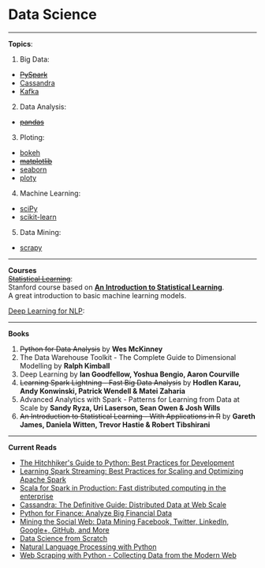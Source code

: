 # Data Science
- - -
**Topics**:
1. Big Data:
* ~~[PySpark](http://spark.apache.org/docs/2.0.0/api/python/pyspark.sql.html)~~
* [Cassandra]()
* [Kafka]()
2. Data Analysis:
* ~~[pandas](http://pandas.pydata.org/pandas-docs/stable/api.html)~~
3. Ploting:
* [bokeh](http://bokeh.pydata.org/en/latest/docs/reference.html#refguide)
* ~~[matplotlib](http://matplotlib.org/contents.html)~~
* [seaborn](https://seaborn.pydata.org/api.html)
* [ploty](https://plot.ly/python/reference/)
4. Machine Learning:
* [sciPy](http://scikit-learn.org/stable/modules/classes.html)
* [scikit-learn](http://scikit-learn.org/stable/modules/classes.html)
5. Data Mining:
* [scrapy](https://docs.scrapy.org/en/latest/topics/api.html)
- - -
**Courses**  
~~[Statistical Learning](https://lagunita.stanford.edu/courses/HumanitiesSciences/StatLearning/Winter2016/info)~~:  
Stanford course based on **[An Introduction to Statistical Learning](http://www-bcf.usc.edu/~gareth/ISL/)**.  
A great introduction to basic machine learning models.

[Deep Learning for NLP](http://cs224d.stanford.edu/):  
- - -
**Books**
1. ~~Python for Data Analysis~~ by **Wes McKinney**
2. The Data Warehouse Toolkit - The Complete Guide to Dimensional Modelling by **Ralph Kimball**
3. Deep Learning by **Ian Goodfellow, Yoshua Bengio, Aaron Courville**
4. ~~Learning Spark Lightning - Fast Big Data Analysis~~ by **Hodlen Karau, Andy Konwinski, Patrick Wendell & Matei Zaharia**
5. Advanced Analytics with Spark - Patterns for Learning from Data at Scale by **Sandy Ryza, Uri Laserson, Sean Owen & Josh Wills**
6. ~~An Introduction to Statistical Learning - With Applications in R~~ by **Gareth James, Daniela Witten, Trevor Hastie & Robert Tibshirani**
- - -
**Current Reads**
* [The Hitchhiker's Guide to Python: Best Practices for Development](https://www.amazon.ca/gp/product/1491933178/ref=ox_sc_act_title_1?smid=A3DWYIK6Y9EEQB&psc=1)
* [Learning Spark Streaming: Best Practices for Scaling and Optimizing Apache Spark](https://www.amazon.ca/gp/product/1491944242/ref=ox_sc_act_title_2?smid=A3DWYIK6Y9EEQB&psc=1)
* [Scala for Spark in Production: Fast distributed computing in the enterprise](https://www.amazon.ca/gp/product/1491929286/ref=ox_sc_act_title_3?smid=A3DWYIK6Y9EEQB&psc=1)
* [Cassandra: The Definitive Guide: Distributed Data at Web Scale](https://www.amazon.ca/gp/product/1491933666/ref=ox_sc_act_title_4?smid=A3DWYIK6Y9EEQB&psc=1)
* [Python for Finance: Analyze Big Financial Data](https://www.amazon.ca/gp/product/1491945281/ref=ox_sc_act_title_5?smid=A3DWYIK6Y9EEQB&psc=1)
* [Mining the Social Web: Data Mining Facebook, Twitter, LinkedIn, Google+, GitHub, and More](https://www.amazon.ca/gp/product/1449367615/ref=ox_sc_act_title_6?smid=A3DWYIK6Y9EEQB&psc=1)
* [Data Science from Scratch](https://www.amazon.ca/Data-Science-Scratch-Principles-Python/dp/149190142X/ref=sr_1_1?ie=UTF8&qid=1491797853&sr=8-1&keywords=Data+Science+from+Scratch++-+First+Principles+with+Python+-+Joel+Grus)
* [Natural Language Processing with Python](https://www.amazon.ca/Natural-Language-Processing-Python-Analyzing/dp/0596516495/ref=sr_1_1?s=books&ie=UTF8&qid=1491797973&sr=1-1&keywords=Natural+Language+Processing+with+Python+-+Steven+Bird%2C+Ewan+Klein+%26+Edward+Loper)
* [Web Scraping with Python - Collecting Data from the Modern Web](https://www.amazon.ca/Web-Scraping-Python-Collecting-Modern/dp/1491910291)